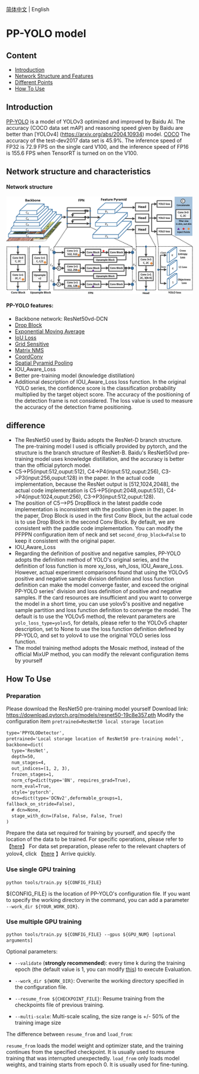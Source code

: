 [简体中文](pp-yolo_cn.md) | English

# PP-YOLO model

## Content
- [Introduction](#Introduction)
- [Network Structure and Features](#Network-Structure-and-Features)
- [Different Points](#Different-Points)
- [How To Use](#How-To-Use)

## Introduction

[PP-YOLO](https://arxiv.org/abs/2007.12099) is a model of YOLOv3 optimized and improved by Baidu AI. The accuracy (COCO data set mAP) and reasoning speed given by Baidu are better than [YOLOv4] (https://arxiv.org/abs/2004.10934) model. [COCO](http://cocodataset.org) The accuracy of the test-dev2017 data set is 45.9%. The inference speed of FP32 is 72.9 FPS on the single card V100, and the inference speed of FP16 is 155.6 FPS when TensorRT is turned on on the V100.
## Network structure and characteristics
#### Network structure
<div align="center">
  <img src="./images/pp-yolo.png"/>
</div>

#### PP-YOLO features:
- Backbone network: ResNet50vd-DCN
- [Drop Block](https://arxiv.org/abs/1810.12890)
- [Exponential Moving Average](https://www.investopedia.com/terms/e/ema.asp)
- [IoU Loss](https://arxiv.org/pdf/1902.09630.pdf)
- [Grid Sensitive](https://arxiv.org/abs/2004.10934)
- [Matrix NMS](https://arxiv.org/pdf/2003.10152.pdf)
- [CoordConv](https://arxiv.org/abs/1807.03247)
- [Spatial Pyramid Pooling](https://arxiv.org/abs/1406.4729)
- IOU_Aware_Loss
- Better pre-training model (knowledge distillation)
- Additional description of IOU_Aware_Loss loss function. In the original YOLO series, the confidence score is the classification probability multiplied by the target object score. The accuracy of the positioning of the detection frame is not considered. The loss value is used to measure the accuracy of the detection frame positioning.

## difference
- The ResNet50 used by Baidu adopts the ResNet-D branch structure. The pre-training model I used is officially provided by pytorch, and the structure is the branch structure of ResNet-B. Baidu's ResNet50vd pre-training model uses knowledge distillation, and the accuracy is better than the official pytorch model.
- C5->P5(input:512,ouput:512), C4->P4(input:512,ouput:256), C3->P3(input:256,ouput:128) in the paper. In the actual code implementation, because the ResNet output is [512,1024,2048], the actual code implementation is C5->P5(input:2048,ouput:512), C4->P4(input:1024,ouput:256), C3->P3(input:512,ouput:128).
- The position of C5-->P5 DropBlock in the latest paddle code implementation is inconsistent with the position given in the paper. In the paper, Drop Block is used in the first Conv Block, but the actual code is to use Drop Block in the second Conv Block. By default, we are consistent with the paddle code implementation. You can modify the PFPPN configuration item of neck and set `second_drop_block=False` to keep it consistent with the original paper.
- IOU_Aware_Loss
- Regarding the definition of positive and negative samples, PP-YOLO adopts the definition method of YOLO's original series, and the definition of loss function is more xy_loss, wh_loss, IOU_Aware_Loss. However, actual experiment comparisons found that using the YOLOv5 positive and negative sample division definition and loss function definition can make the model converge faster, and exceed the original PP-YOLO series' division and loss definition of positive and negative samples. If the card resources are insufficient and you want to converge the model in a short time, you can use yolov5's positive and negative sample partition and loss function definition to converge the model. The default is to use the YOLOv5 method, the relevant parameters are `yolo_loss_type=yolov5`, for details, please refer to the YOLOv5 chapter description, set to None to use the loss function definition defined by PP-YOLO, and set to yolov4 to use the original YOLO series loss function.
- The model training method adopts the Mosaic method, instead of the official MixUP method, you can modify the relevant configuration items by yourself

## How To Use

### Preparation
Please download the ResNet50 pre-training model yourself
Download link: https://download.pytorch.org/models/resnet50-19c8e357.pth
Modify the configuration item `pretrained=ResNet50 local storage location`
```shell
type='PPYOLODetector',
pretrained='Local storage location of ResNet50 pre-training model',
backbone=dict(
  type='ResNet',
  depth=50,
  num_stages=4,
  out_indices=(1, 2, 3),
  frozen_stages=1,
  norm_cfg=dict(type='BN', requires_grad=True),
  norm_eval=True,
  style='pytorch',
  dcn=dict(type='DCNv2',deformable_groups=1, fallback_on_stride=False),
  # dcn=None,
  stage_with_dcn=(False, False, False, True)
)
```
Prepare the data set required for training by yourself, and specify the location of the data to be trained. For specific operations, please refer to 【[here](INSTALL.md)】 For data set preparation, please refer to the relevant chapters of yolov4, click 【[here](yolov4.md) 】Arrive quickly.

### Use single GPU training
```shell
python tools/train.py ${CONFIG_FILE}
```
${CONFIG_FILE} is the location of PP-YOLO's configuration file.
If you want to specify the working directory in the command, you can add a parameter `--work_dir ${YOUR_WORK_DIR}`.

### Use multiple GPU training

```shell
python tools/train.py ${CONFIG_FILE} --gpus ${GPU_NUM} [optional arguments]
```

Optional parameters:

- `--validate` (**strongly recommended**): every time k during the training epoch (the default value is 1, you can modify [this](../cfg/yolov4_coco_gpu.py#L138)) to execute Evaluation.

- `--work_dir ${WORK_DIR}`: Overwrite the working directory specified in the configuration file.

- `--resume_from ${CHECKPOINT_FILE}`: Resume training from the checkpoints file of previous training.
- `--multi-scale`: Multi-scale scaling, the size range is +/- 50% of the training image size

The difference between `resume_from` and `load_from`:

`resume_from` loads the model weight and optimizer state, and the training continues from the specified checkpoint. It is usually used to resume training that was interrupted unexpectedly.
`load_from` only loads model weights, and training starts from epoch 0. It is usually used for fine-tuning.
